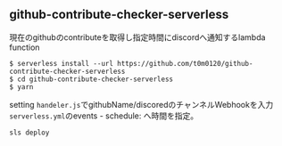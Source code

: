 ## github-contribute-checker-serverless

現在のgithubのcontributeを取得し指定時間にdiscordへ通知するlambda function

```
$ serverless install --url https://github.com/t0m0120/github-contribute-checker-serverless
$ cd github-contribute-checker-serverless
$ yarn 
```

setting
`handeler.js`でgithubName/discoredのチャンネルWebhookを入力  
`serverless.yml`のevents - schedule: へ時間を指定。

```
sls deploy
```